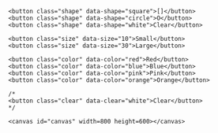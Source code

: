 <!doctype html>
<html>
<head>
	<title>Paint Shop</title>
	<meta charset="utf-8">
	<style>
canvas { display: block; }
	</style>
</head>
<body>

	<button class="shape" data-shape="square">[]</button>
	<button class="shape" data-shape="circle">O</button>
	<button class="shape" data-shape="white">Clear</button>

	<button class="size" data-size="10">Small</button>
	<button class="size" data-size="30">Large</button>

	<button class="color" data-color="red">Red</button>
	<button class="color" data-color="blue">Blue</button>
	<button class="color" data-color="pink">Pink</button>
	<button class="color" data-color="orange">Orange</button>

	/*
	<button class="clear" data-clear="white">Clear</button>
	*/

	<canvas id="canvas" width=800 height=600></canvas>

<script src="http://code.jquery.com/jquery-2.1.0.min.js"></script>
<script>

var canvas = document.getElementById("canvas");
var context = canvas.getContext("2d");

var $canvas = $(canvas);

var brush = {
	active: false,
	shape: "square",
	size: 20,
	color: "red"
};

var drawRect = function(x, y, size) {
	context.fillRect(x - size / 2, y - size / 2, size, size);
};

var drawCircle = function(x, y, size) {
	context.beginPath();
	context.arc(x, y, size / 2, 0, 2 * Math.PI);
	context.fill();
};

var clearDraw = function(x, y, size) {
	context.beginPath();
	context.clearRect(x - size / 2, y - size / 2, size, size);
	context.fill();
};

//basic mouseover interaction
$canvas.on("mousemove", function(e) {
	//adjust for canvas position on page
	var offset = $canvas.offset();
	var x = e.pageX - offset.left;
	var y = e.pageY - offset.top;
	//only draw if brush is active
	if (brush.active) {
		context.fillStyle = brush.color;
		if (brush.shape == "circle") {
			drawCircle(x, y, brush.size);
		} else if (brush.shape == "square") {
			drawRect(x, y, brush.size);
		} else if (brush.shape == "white") {
			clearDraw(x, y, brush.size);
		/*} else if (brush.shape == "white") {
			clearDraw(x, y, brush.size);
		*/
	}
});

$canvas.on("mousedown mouseup", function(e) {
	// if (e.type == "mousedown") {
	// 	brush.active = true;
	// } else {
	// 	brush.active = false;
	// }
	brush.active = e.type == "mousedown";
});

var shapes = $(".shape");
shapes.on("click", function(e) {
	var $this = $(this);
	var shape = $this.attr("data-shape");
	brush.shape = shape;
});

var sizes = $(".size");
sizes.on("click", function() {
	var $this = $(this);
	var size = $this.attr("data-size");
	brush.size = size;
});

var colors = $(".color");
colors.on("click", function() {
	var $this = $(this);
	var color = $this.attr("data-color");
	brush.color = color;
});

/*var clears = $(".clear");
clears.on("click", function() {
	var $this = $(this);
	var clear = $this.attr("data-clear");
	brush.clear = clear;
});
*/

</script>
</body>
</html>
